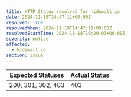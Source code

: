 ```yaml
---
title: HTTP Status resolved for hidewall.io
date: 2024-11-19T14:47:11+00:00Z
resolved: True
resolvedWhen: 2024-11-19T14:47:11+00:00Z
resolvedStartTime: 2024-11-18T10:20:03+00:00Z
severity: notice
affected:
  - hidewall.io
section: issue
---
```


| Expected Statuses | Actual Status  |
|-------------------|----------------|
| 200, 301, 302, 403 | 403 |
